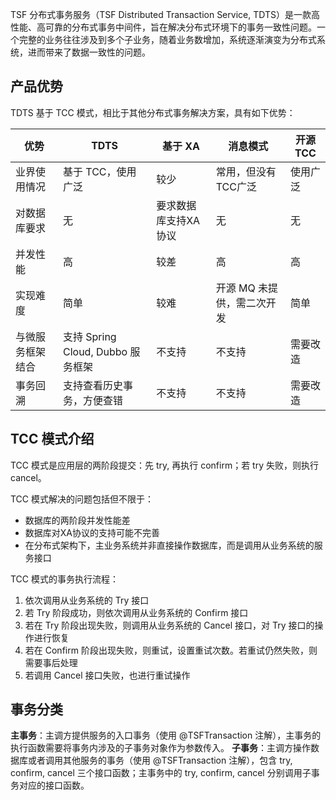TSF 分布式事务服务（TSF Distributed Transaction Service, TDTS）是一款高性能、高可靠的分布式事务中间件，旨在解决分布式环境下的事务一致性问题。一个完整的业务往往涉及到多个子业务，随着业务数增加，系统逐渐演变为分布式系统，进而带来了数据一致性的问题。

## 产品优势
TDTS 基于 TCC 模式，相比于其他分布式事务解决方案，具有如下优势：

| 优势 | TDTS | 基于 XA | 消息模式 | 开源 TCC|
|---------|---------|---------|---------|---------|
| 业界使用情况 | 基于 TCC，使用广泛 | 较少 | 常用，但没有TCC广泛 | 使用广泛|
| 对数据库要求 | 无 | 要求数据库支持XA协议 | 无 | 无|
| 并发性能 | 高 | 较差 | 高 | 高|
| 实现难度 | 简单 | 较难 | 开源 MQ 未提供，需二次开发 | 简单|
| 与微服务框架结合 | 支持 Spring Cloud, Dubbo 服务框架 | 不支持 | 不支持 | 需要改造|
| 事务回溯 | 支持查看历史事务，方便查错 | 不支持 | 不支持 | 需要改造|


## TCC 模式介绍
TCC 模式是应用层的两阶段提交：先 try, 再执行 confirm；若 try 失败，则执行cancel。

TCC 模式解决的问题包括但不限于：

- 数据库的两阶段并发性能差
- 数据库对XA协议的支持可能不完善
- 在分布式架构下，主业务系统并非直接操作数据库，而是调用从业务系统的服务接口

TCC 模式的事务执行流程：

1. 依次调用从业务系统的 Try 接口
2. 若 Try 阶段成功，则依次调用从业务系统的 Confirm 接口
3. 若在 Try 阶段出现失败，则调用从业务系统的 Cancel 接口，对 Try 接口的操作进行恢复
4. 若在 Confirm 阶段出现失败，则重试，设置重试次数。若重试仍然失败，则需要事后处理
5. 若调用 Cancel 接口失败，也进行重试操作


## 事务分类
**主事务**：主调方提供服务的入口事务（使用 @TSFTransaction 注解），主事务的执行函数需要将事务内涉及的子事务对象作为参数传入。
**子事务**：主调方操作数据库或者调用其他服务的事务（使用 @TSFTransaction 注解），包含 try, confirm, cancel 三个接口函数；主事务中的 try, confirm, cancel 分别调用子事务对应的接口函数。


 




